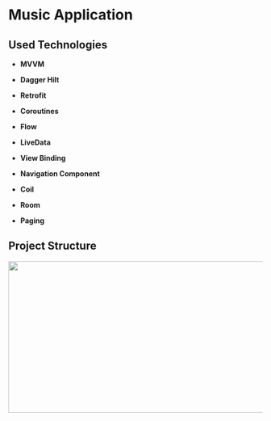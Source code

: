 # Music Application

## Used Technologies 

* **MVVM**

* **Dagger Hilt** 

* **Retrofit**

* **Coroutines** 

* **Flow**

* **LiveData** 

* **View Binding**

* **Navigation Component** 

* **Coil**

* **Room**

* **Paging**


## Project Structure

<img height= "300" width="800" src="https://github.com/eneserdo1/BitcoinTicker/assets/60261458/92f78753-9c5c-4f7c-acc0-da9d2a495390.png" />
